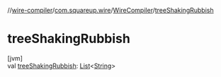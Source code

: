 //[wire-compiler](../../../index.md)/[com.squareup.wire](../index.md)/[WireCompiler](index.md)/[treeShakingRubbish](tree-shaking-rubbish.md)

# treeShakingRubbish

[jvm]\
val [treeShakingRubbish](tree-shaking-rubbish.md): [List](https://kotlinlang.org/api/latest/jvm/stdlib/kotlin.collections/-list/index.html)&lt;[String](https://kotlinlang.org/api/latest/jvm/stdlib/kotlin/-string/index.html)&gt;

